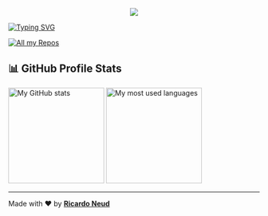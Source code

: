 <p align="center">
  <a href="#"><img src="https://readme-typing-svg.herokuapp.com?color=%2359A9FF&center=true&lines=FULLSTACK+DEVELOPER;RICARDONEUD.COM+MY+OWN+COMPANY" /></a>
</p>

[![Typing SVG](https://readme-typing-svg.herokuapp.com?font=Fira+Code&pause=1000&color=F70000&background=2039FF00&center=true&vCenter=true&width=435&lines=FULLSTACK+DEVELOPER;RICARDONEUD.COM+MY+OWN+COMPANY)](https://git.io/typing-svg)

<p align="left">
  <a href="https://github.com/dev-ricardoneud?tab=repositories"><img alt="All my Repos" src="https://shields.io/badge/-All%20my%20Repos-3d3d3d?style=for-the-badge" /></a>
</p>

## 📊 GitHub Profile Stats

<a href="#"><img alt="My GitHub stats" src="https://github-readme-stats.vercel.app/api/?username=dev-ricardoneud&show_icons=true&count_private=true&theme=react&hide_border=true&bg_color=3d3d3d&title_color=59A9FF&icon_color=59A9FF" height="192px" /></a>
<a href="#"><img alt="My most used languages" src="https://github-readme-stats.vercel.app/api/top-langs/?username=dev-ricardoneud&langs_count=8&layout=compact&theme=react&hide_border=true&bg_color=3d3d3d&title_color=59A9FF&icon_color=59A9FF" height="192px" /></a>
<br />

---

Made with ❤️ by **[Ricardo Neud](https://ricardoneud.com)**
